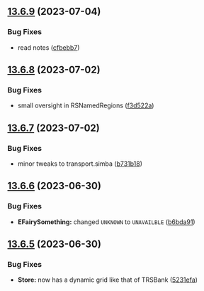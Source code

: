 ## [13.6.9](https://github.com/Torwent/WaspLib/compare/v13.6.8...v13.6.9) (2023-07-04)


### Bug Fixes

* read notes ([cfbebb7](https://github.com/Torwent/WaspLib/commit/cfbebb7526a1c0acb3f8ccab140d41c7aea7cac2))



## [13.6.8](https://github.com/Torwent/WaspLib/compare/v13.6.7...v13.6.8) (2023-07-02)


### Bug Fixes

* small oversight in RSNamedRegions ([f3d522a](https://github.com/Torwent/WaspLib/commit/f3d522addf9788a54bc643e1787ce0aba3d76b46))



## [13.6.7](https://github.com/Torwent/WaspLib/compare/v13.6.6...v13.6.7) (2023-07-02)


### Bug Fixes

* minor tweaks to transport.simba ([b731b18](https://github.com/Torwent/WaspLib/commit/b731b18d4c65271ea146018066b55355257cadfb))



## [13.6.6](https://github.com/Torwent/WaspLib/compare/v13.6.5...v13.6.6) (2023-06-30)


### Bug Fixes

* **EFairySomething:** changed `UNKNOWN` to `UNAVAILBLE` ([b6bda91](https://github.com/Torwent/WaspLib/commit/b6bda91f298abdf16467cb5cf775dcd693a8df1d))



## [13.6.5](https://github.com/Torwent/WaspLib/compare/v13.6.4...v13.6.5) (2023-06-30)


### Bug Fixes

* **Store:** now has a dynamic grid like that of TRSBank ([5231efa](https://github.com/Torwent/WaspLib/commit/5231efa98487fa9061fc44778f5e23fab5ab3bdd))



